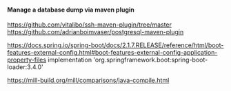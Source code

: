 #### Manage a database dump via maven plugin

https://github.com/vitalibo/ssh-maven-plugin/tree/master
https://github.com/adrianboimvaser/postgresql-maven-plugin

https://docs.spring.io/spring-boot/docs/2.1.7.RELEASE/reference/html/boot-features-external-config.html#boot-features-external-config-application-property-files
implementation 'org.springframework.boot:spring-boot-loader:3.4.0'

https://mill-build.org/mill/comparisons/java-compile.html